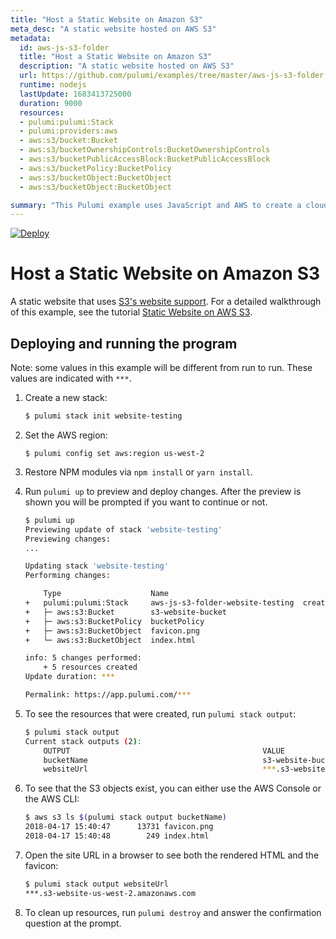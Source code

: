 ```yaml
---
title: "Host a Static Website on Amazon S3"
meta_desc: "A static website hosted on AWS S3"
metadata:
  id: aws-js-s3-folder
  title: "Host a Static Website on Amazon S3"
  description: "A static website hosted on AWS S3"
  url: https://github.com/pulumi/examples/tree/master/aws-js-s3-folder
  runtime: nodejs
  lastUpdate: 1683413725000
  duration: 9000
  resources:
  - pulumi:pulumi:Stack
  - pulumi:providers:aws
  - aws:s3/bucket:Bucket
  - aws:s3/bucketOwnershipControls:BucketOwnershipControls
  - aws:s3/bucketPublicAccessBlock:BucketPublicAccessBlock
  - aws:s3/bucketPolicy:BucketPolicy
  - aws:s3/bucketObject:BucketObject
  - aws:s3/bucketObject:BucketObject

summary: "This Pulumi example uses JavaScript and AWS to create a cloud-based folder containing a single file. It sets up an S3 bucket, a DynamoDB table, an AWS Lambda-based function, an S3 event trigger, an SNS topic, and an S3 folder to contain the generated file. The example is meant to illustrate a general cloud-computing use case of automating the creation and deployment of resources through scripting of an Infrastructure as Code (IaC) tool."
---
```


[![Deploy](https://get.pulumi.com/new/button.svg)](https://app.pulumi.com/new?template=https://github.com/pulumi/examples/blob/master/aws-js-s3-folder/README.md)

# Host a Static Website on Amazon S3

A static website that uses [S3's website support](https://docs.aws.amazon.com/AmazonS3/latest/dev/WebsiteHosting.html).
For a detailed walkthrough of this example, see the tutorial [Static Website on AWS S3](https://www.pulumi.com/docs/tutorials/aws/s3-website/).

## Deploying and running the program

Note: some values in this example will be different from run to run.  These values are indicated
with `***`.

1.  Create a new stack:

    ```bash
    $ pulumi stack init website-testing
    ```

1.  Set the AWS region:

    ```
    $ pulumi config set aws:region us-west-2
    ```

1.  Restore NPM modules via `npm install` or `yarn install`.

1.  Run `pulumi up` to preview and deploy changes.  After the preview is shown you will be
    prompted if you want to continue or not.

    ```bash
    $ pulumi up
    Previewing update of stack 'website-testing'
    Previewing changes:
    ...

    Updating stack 'website-testing'
    Performing changes:

        Type                    Name                                   Status      Info
    +   pulumi:pulumi:Stack     aws-js-s3-folder-website-testing  created
    +   ├─ aws:s3:Bucket        s3-website-bucket                      created
    +   ├─ aws:s3:BucketPolicy  bucketPolicy                           created
    +   ├─ aws:s3:BucketObject  favicon.png                            created
    +   └─ aws:s3:BucketObject  index.html                             created

    info: 5 changes performed:
        + 5 resources created
    Update duration: ***

    Permalink: https://app.pulumi.com/***
    ```

1.  To see the resources that were created, run `pulumi stack output`:

    ```bash
    $ pulumi stack output
    Current stack outputs (2):
        OUTPUT                                           VALUE
        bucketName                                       s3-website-bucket-***
        websiteUrl                                       ***.s3-website-us-west-2.amazonaws.com
    ```

1.  To see that the S3 objects exist, you can either use the AWS Console or the AWS CLI:

    ```bash
    $ aws s3 ls $(pulumi stack output bucketName)
    2018-04-17 15:40:47      13731 favicon.png
    2018-04-17 15:40:48        249 index.html
    ```

1.  Open the site URL in a browser to see both the rendered HTML and the favicon:

    ```bash
    $ pulumi stack output websiteUrl
    ***.s3-website-us-west-2.amazonaws.com
    ```

1.  To clean up resources, run `pulumi destroy` and answer the confirmation question at the prompt.

